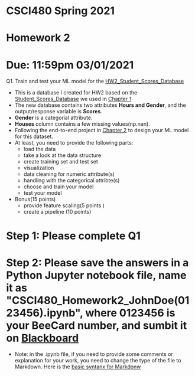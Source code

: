 # CSCI480 Spring 2021
# Homework 2
# Due: 11:59pm 03/01/2021

Q1. Train and test your ML model for the [HW2_Student_Scores_Database](../Resources/hw2_student_scores.csv)
+ This is a database I created for HW2 based on the [Student_Scores_Database](../Resources/student_scores.csv) we used in [Chapter 1](../Slides/01_The_Machine_Learning_Landscape.ipynb)
+ The new database contains two attributes **Hours and Gender**, and the output/response variable is **Scores**.
+ **Gender** is a categorial attribute.
+ **Houses** column contains a few missing values(np.nan).
+ Following the end-to-end project in [Chapter 2](../Slides/02_End_to_End_ML_Project.ipynb) to design your ML model for this dataset.
+ At least, you need to provide the following parts:
  - load the data
  - take a look at the data structure
  - create training set and test set
  - visualization
  - data cleaning for numeric attribute(s)
  - handling with the categorical attribte(s)
  - choose and train your model
  - test your model
+ Bonus(15 points)
  - provide feature scaling(5 points )
  - create a pipeline (10 points)
# Step 1: Please complete Q1
# Step 2: Please save the answers in a Python Jupyter notebook file, name it as "CSCI480_Homework2_JohnDoe(0123456).ipynb", where 0123456 is your BeeCard number, and sumbit it on [Blackboard](https://blackboard.sau.edu/webapps/login/)
+ Note: in the .ipynb file, if you need to provide some comments or explanation for your work, you need to change the type of the file to Markdown. Here is the [basic syntanx for Markdonw](https://www.markdownguide.org/basic-syntax/)
